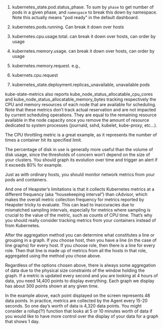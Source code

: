 1. kubernetes_state.pod.status_phase. To sum by `phase` to get number of pods in a given phase, and `namespace` to break this down by namespace. Note this actually means "pod ready" in the default dashboard.

2. kubernetes.pods.running. Can break it down over hosts

3. kubernetes.cpu.usage.total. can break it down over hosts, can order by usage

4. kubernetes.memory.usage. can break it down over hosts, can order by usage 

5. kubernetes.memory.request. 
e.g., 

6. kubernets.cpu.request

7. kubernetes_state.deployment.replicas_unavailable, unavailable pods



kube-state-metrics also reports kube_node_status_allocatable_cpu_cores and kube_node_status_allocatable_memory_bytes tracking respectively the CPU and memory resources of each node that are available for scheduling. Note that these metrics don’t track actual reservation and are not impacted by current scheduling operations. They are equal to the remaining resource available in the node capacity once you remove the amount of resource dedicated to system processes (journald, sshd, kubelet, kube-proxy, etc…).

The CPU throttling metric is a great example, as it represents the number of times a container hit its specified limit.

The percentage of disk in use is generally more useful than the volume of disk usage, since the thresholds of concern won’t depend on the size of your clusters. You should graph its evolution over time and trigger an alert if it exceeds 80% for example.

Just as with ordinary hosts, you should monitor network metrics from your pods and containers.

And one of Heapster’s limitations is that it collects Kubernetes metrics at a different frequency (aka “housekeeping interval”) than cAdvisor, which makes the overall metric collection frequency for metrics reported by Heapster tricky to evaluate. This can lead to inaccuracies due to mismatched sampling intervals, especially for metrics where sampling is crucial to the value of the metric, such as counts of CPU time. That’s why you should really consider tracking metrics from your containers instead of from Kubernetes.

After the aggregation method you can determine what constitutes a line or grouping in a graph. If you choose host, then you have a line (in the case of line graphs) for every host. If you choose role, then there is a line for every role. Then that line is made up of metrics from all the hosts in that role, aggregated using the method you chose above.

Regardless of the options chosen above, there is always some aggregation of data due to the physical size constraints of the window holding the graph. If a metric is updated every second and you are looking at 4 hours of data, you need 14,400 points to display everything. Each graph we display has about 300 points shown at any given time.

In the example above, each point displayed on the screen represents 48 data points. In practice, metrics are collected by the Agent every 15-20 seconds. So one day’s worth of data is 4,320 data points. You might consider a rollup(?!) function that looks at 5 or 10 minutes worth of data if you would like to have more control over the display of your data for a graph that shows 1 day.

